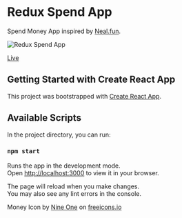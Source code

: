 # Redux Spend App

Spend Money App inspired by [Neal.fun](https://neal.fun/spend/).

![Redux Spend App](./redux-spend-app.gif)

[Live](https://ecspendmoneyapp.netlify.app)

## Getting Started with Create React App

This project was bootstrapped with [Create React App](https://github.com/facebook/create-react-app).

## Available Scripts

In the project directory, you can run:

### `npm start`

Runs the app in the development mode.\
Open [http://localhost:3000](http://localhost:3000) to view it in your browser.

The page will reload when you make changes.\
You may also see any lint errors in the console.


Money Icon by [Nine One](https://freeicons.io/profile/3054) on [freeicons.io](https://freeicons.io/)